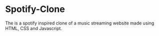 # Spotify-Clone
The is a spotify inspired clone of a music streaming website made using HTML, CSS and Javascript.
